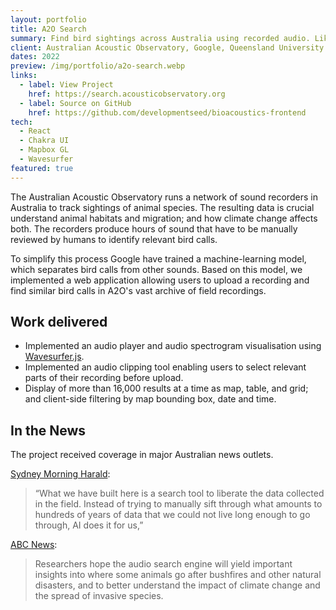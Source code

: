 ```yaml
---
layout: portfolio
title: A2O Search
summary: Find bird sightings across Australia using recorded audio. Like Shazam, but for birds.
client: Australian Acoustic Observatory, Google, Queensland University of Technology. Delivered as part of the team at Development Seed.
dates: 2022
preview: /img/portfolio/a2o-search.webp
links:
  - label: View Project
    href: https://search.acousticobservatory.org
  - label: Source on GitHub
    href: https://github.com/developmentseed/bioacoustics-frontend
tech:
  - React
  - Chakra UI
  - Mapbox GL
  - Wavesurfer
featured: true
---
```


The Australian Acoustic Observatory runs a network of sound recorders in Australia to track sightings of animal species. The resulting data is crucial understand animal habitats and migration; and how climate change affects both. The recorders produce hours of sound that have to be manually reviewed by humans to identify relevant bird calls.

To simplify this process Google have trained a machine-learning model, which separates bird calls from other sounds. Based on this model, we implemented a web application allowing users to upload a recording and find similar bird calls in A2O's vast archive of field recordings.

## Work delivered

- Implemented an audio player and audio spectrogram visualisation using [Wavesurfer.js](https://wavesurfer.xyz).
- Implemented an audio clipping tool enabling users to select relevant parts of their recording before upload.
- Display of more than 16,000 results at a time as map, table, and grid; and client-side filtering by map bounding box, date and time.

## In the News

The project received coverage in major Australian news outlets.

[Sydney Morning Harald](https://www.smh.com.au/technology/google-for-wildlife-sounds-huge-boost-for-conservation-research-20231127-p5en31.html):

> “What we have built here is a search tool to liberate the data collected in the field. Instead of trying to manually sift through what amounts to hundreds of years of data that we could not live long enough to go through, AI does it for us,”

[ABC News](https://www.abc.net.au/news/2023-11-29/qut-google-australia-a2o-search-audio-search-engine-wildlife/103158632):

> Researchers hope the audio search engine will yield important insights into where some animals go after bushfires and other natural disasters, and to better understand the impact of climate change and the spread of invasive species.
